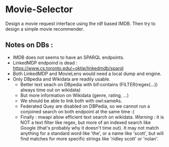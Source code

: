 # Movie-Selector
Design a movie request interface using the rdf based IMDB. Then try to design a simple movie recommender.

## Notes on DBs :
- IMDB does not seems to have an SPARQL endpoints.
- LinkedMDP endpoind is dead : https://www.cs.toronto.edu/~oktie/linkedmdb/sparql
- Both LinkedMDP and MovieLens would need a local dump and engine.
- Only DBpedia and Wikidata are readily usable.
    - Better text seach on DBpedia with bif:contains (FILTER(regex(...)) always time out on wikidata)
    - But more information on Wikidata (genre, rating, ...)
    - We should be able to link both with owl:sameAs.
    - Federated Quey are disabled on DBPedia, so we cannot run a conjoined search on both endpoint at the same time :(
    - Finally : mwapi allow efficient text search on wikidata. *Warning* : it is NOT a text filter like regex, but more of an indexed search like Google (that's probably why it doesn't time out). It may not match anything for a standard word like 'the', or a name like 'scott', but will find matches for more specific strings like 'ridley scott' or 'nolan'.
